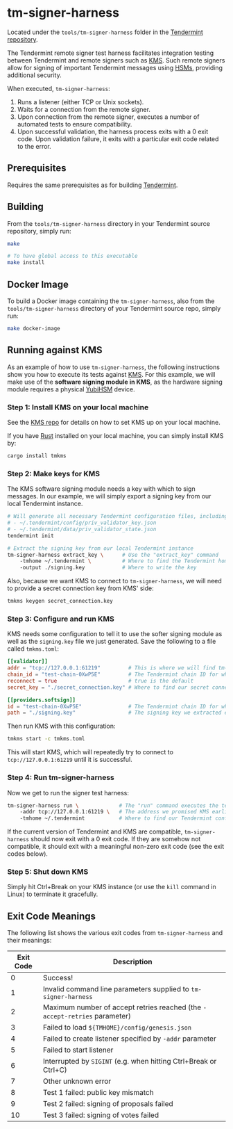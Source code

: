# tm-signer-harness

Located under the `tools/tm-signer-harness` folder in the [Tendermint
repository](https://github.com/christianxiao/tendermint).

The Tendermint remote signer test harness facilitates integration testing
between Tendermint and remote signers such as
[KMS](https://github.com/tendermint/kms). Such remote signers allow for signing
of important Tendermint messages using
[HSMs](https://en.wikipedia.org/wiki/Hardware_security_module), providing
additional security.

When executed, `tm-signer-harness`:

1. Runs a listener (either TCP or Unix sockets).
2. Waits for a connection from the remote signer.
3. Upon connection from the remote signer, executes a number of automated tests
   to ensure compatibility.
4. Upon successful validation, the harness process exits with a 0 exit code.
   Upon validation failure, it exits with a particular exit code related to the
   error.

## Prerequisites
Requires the same prerequisites as for building
[Tendermint](https://github.com/christianxiao/tendermint).

## Building
From the `tools/tm-signer-harness` directory in your Tendermint source
repository, simply run:

```bash
make

# To have global access to this executable
make install
```

## Docker Image
To build a Docker image containing the `tm-signer-harness`, also from the
`tools/tm-signer-harness` directory of your Tendermint source repo, simply run:

```bash
make docker-image
```

## Running against KMS
As an example of how to use `tm-signer-harness`, the following instructions show
you how to execute its tests against [KMS](https://github.com/tendermint/kms).
For this example, we will make use of the **software signing module in KMS**, as
the hardware signing module requires a physical
[YubiHSM](https://www.yubico.com/products/yubihsm/) device.

### Step 1: Install KMS on your local machine
See the [KMS repo](https://github.com/tendermint/kms) for details on how to set
KMS up on your local machine.

If you have [Rust](https://www.rust-lang.org/) installed on your local machine,
you can simply install KMS by:

```bash
cargo install tmkms
```

### Step 2: Make keys for KMS
The KMS software signing module needs a key with which to sign messages. In our
example, we will simply export a signing key from our local Tendermint instance.

```bash
# Will generate all necessary Tendermint configuration files, including:
# - ~/.tendermint/config/priv_validator_key.json
# - ~/.tendermint/data/priv_validator_state.json
tendermint init

# Extract the signing key from our local Tendermint instance
tm-signer-harness extract_key \      # Use the "extract_key" command
    -tmhome ~/.tendermint \          # Where to find the Tendermint home directory
    -output ./signing.key            # Where to write the key
```

Also, because we want KMS to connect to `tm-signer-harness`, we will need to
provide a secret connection key from KMS' side:

```bash
tmkms keygen secret_connection.key
```

### Step 3: Configure and run KMS
KMS needs some configuration to tell it to use the softer signing module as well
as the `signing.key` file we just generated. Save the following to a file called
`tmkms.toml`:

```toml
[[validator]]
addr = "tcp://127.0.0.1:61219"         # This is where we will find tm-signer-harness.
chain_id = "test-chain-0XwP5E"         # The Tendermint chain ID for which KMS will be signing (found in ~/.tendermint/config/genesis.json).
reconnect = true                       # true is the default
secret_key = "./secret_connection.key" # Where to find our secret connection key.

[[providers.softsign]]
id = "test-chain-0XwP5E"               # The Tendermint chain ID for which KMS will be signing (same as validator.chain_id above).
path = "./signing.key"                 # The signing key we extracted earlier.
```

Then run KMS with this configuration:

```bash
tmkms start -c tmkms.toml
```

This will start KMS, which will repeatedly try to connect to
`tcp://127.0.0.1:61219` until it is successful.

### Step 4: Run tm-signer-harness
Now we get to run the signer test harness:

```bash
tm-signer-harness run \             # The "run" command executes the tests
    -addr tcp://127.0.0.1:61219 \   # The address we promised KMS earlier
    -tmhome ~/.tendermint           # Where to find our Tendermint configuration/data files.
```

If the current version of Tendermint and KMS are compatible, `tm-signer-harness`
should now exit with a 0 exit code. If they are somehow not compatible, it
should exit with a meaningful non-zero exit code (see the exit codes below).

### Step 5: Shut down KMS
Simply hit Ctrl+Break on your KMS instance (or use the `kill` command in Linux)
to terminate it gracefully.

## Exit Code Meanings
The following list shows the various exit codes from `tm-signer-harness` and
their meanings:

| Exit Code | Description |
| --- | --- |
| 0 | Success! |
| 1 | Invalid command line parameters supplied to `tm-signer-harness` |
| 2 | Maximum number of accept retries reached (the `-accept-retries` parameter) |
| 3 | Failed to load `${TMHOME}/config/genesis.json` |
| 4 | Failed to create listener specified by `-addr` parameter |
| 5 | Failed to start listener |
| 6 | Interrupted by `SIGINT` (e.g. when hitting Ctrl+Break or Ctrl+C) |
| 7 | Other unknown error |
| 8 | Test 1 failed: public key mismatch |
| 9 | Test 2 failed: signing of proposals failed |
| 10 | Test 3 failed: signing of votes failed |

